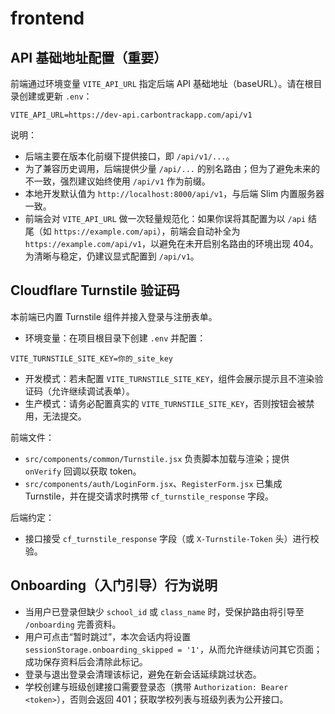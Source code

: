 # frontend

## API 基础地址配置（重要）

前端通过环境变量 `VITE_API_URL` 指定后端 API 基础地址（baseURL）。请在根目录创建或更新 `.env`：

```
VITE_API_URL=https://dev-api.carbontrackapp.com/api/v1
```

说明：
- 后端主要在版本化前缀下提供接口，即 `/api/v1/...`。
- 为了兼容历史调用，后端提供少量 `/api/...` 的别名路由；但为了避免未来的不一致，强烈建议始终使用 `/api/v1` 作为前缀。
- 本地开发默认值为 `http://localhost:8000/api/v1`，与后端 Slim 内置服务器一致。
 - 前端会对 `VITE_API_URL` 做一次轻量规范化：如果你误将其配置为以 `/api` 结尾（如 `https://example.com/api`），前端会自动补全为 `https://example.com/api/v1`，以避免在未开启别名路由的环境出现 404。为清晰与稳定，仍建议显式配置到 `/api/v1`。

## Cloudflare Turnstile 验证码

本前端已内置 Turnstile 组件并接入登录与注册表单。

- 环境变量：在项目根目录下创建 `.env` 并配置：

```
VITE_TURNSTILE_SITE_KEY=你的_site_key
```

- 开发模式：若未配置 `VITE_TURNSTILE_SITE_KEY`，组件会展示提示且不渲染验证码（允许继续调试表单）。
- 生产模式：请务必配置真实的 `VITE_TURNSTILE_SITE_KEY`，否则按钮会被禁用，无法提交。

前端文件：
- `src/components/common/Turnstile.jsx` 负责脚本加载与渲染；提供 `onVerify` 回调以获取 token。
- `src/components/auth/LoginForm.jsx`、`RegisterForm.jsx` 已集成 Turnstile，并在提交请求时携带 `cf_turnstile_response` 字段。

后端约定：
- 接口接受 `cf_turnstile_response` 字段（或 `X-Turnstile-Token` 头）进行校验。

## Onboarding（入门引导）行为说明

- 当用户已登录但缺少 `school_id` 或 `class_name` 时，受保护路由将引导至 `/onboarding` 完善资料。
- 用户可点击“暂时跳过”，本次会话内将设置 `sessionStorage.onboarding_skipped = '1'`，从而允许继续访问其它页面；成功保存资料后会清除此标记。
- 登录与退出登录会清理该标记，避免在新会话延续跳过状态。
- 学校创建与班级创建接口需要登录态（携带 `Authorization: Bearer <token>`），否则会返回 401；获取学校列表与班级列表为公开接口。

